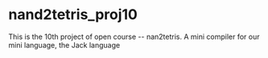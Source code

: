 # nand2tetris_proj10
This is the 10th project of open course -- nan2tetris.
A mini compiler for our mini language, the Jack language
